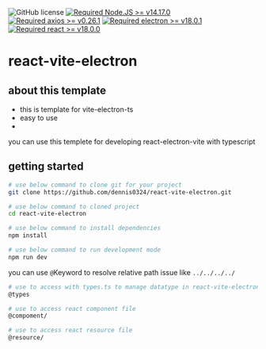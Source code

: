 ![GitHub license](https://img.shields.io/github/license/caoxiemeihao/vite-react-electron?style=flat)
[![Required Node.JS >= v14.17.0](https://img.shields.io/static/v1?label=node&message=%3E=14.17.0&logo=node.js&color=3f893e&style=flat)](https://nodejs.org/about/releases)
[![Required axios >= v0.26.1](https://img.shields.io/static/v1?label=axios&message=%3E=0.26.1&logo=axios&color=671ddf&style=flat)](https://axios-http.com/kr/docs/intro)
[![Required electron >= v18.0.1](https://img.shields.io/static/v1?label=electron&message=%3E=18.0.1&logo=electron&color=90eaf9&style=flat)](https://www.electronjs.org/releases/stable)
[![Required react >= v18.0.0](https://img.shields.io/static/v1?label=react&message=%3E=18.0.0&logo=react&color=61dafb&style=flat)](https://ko.reactjs.org/versions)
# react-vite-electron
## about this template
- this is template for vite-electron-ts
- easy to use
- 
you can use this templete for developing react-electron-vite with typescript

## getting started
```sh
# use below command to clone git for your project
git clone https://github.com/dennis0324/react-vite-electron.git

# use below command to cloned project
cd react-vite-electron

# use below command to install dependencies
npm install

# use below command to run development mode
npm run dev


```


you can use `@`Keyword to resolve relative path issue like `../../../../` 

```sh
# use to access with types.ts to manage datatype in react-vite-electron
@types

# use to access react component file
@compoment/

# use to access react resource file
@resource/
```
